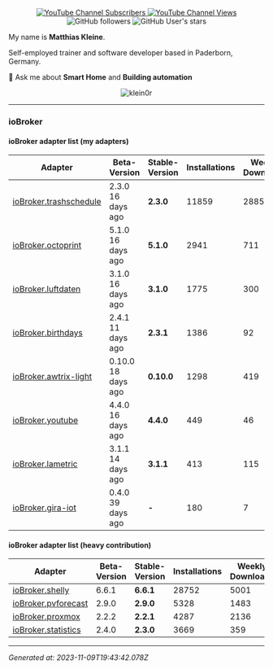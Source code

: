 <p align=center>
  <a href="https://www.youtube.com/c/Hausautomatisierung-com/"><img alt="YouTube Channel Subscribers" src="https://img.shields.io/youtube/channel/subscribers/UCRDCsZvUg75Bibp9qYbHivw?label=haus-automatisierung.com&logo=youtube&style=flat-square"> <img alt="YouTube Channel Views" src="https://img.shields.io/youtube/channel/views/UCRDCsZvUg75Bibp9qYbHivw?logo=youtube&style=flat-square"></a> <img alt="GitHub followers" src="https://img.shields.io/github/followers/klein0r?logo=github&style=flat-square"> <img alt="GitHub User's stars" src="https://img.shields.io/github/stars/klein0r?affiliations=OWNER&logo=github&style=flat-square">
</p>

My name is **Matthias Kleine**.

Self-employed trainer and software developer based in Paderborn, Germany.

💬 Ask me about **Smart Home** and **Building automation**

<p align="center">
  <img src="https://github-readme-stats.vercel.app/api?username=klein0r&show_icons=true&theme=calm" alt="klein0r" />
</p>

----

### ioBroker

#### ioBroker adapter list (my adapters)

| Adapter | Beta-Version | Stable-Version | Installations | Weekly Downloads | Issues |
|---------|--------------|----------------|---------------|------------------|--------|
| [ioBroker.trashschedule](https://github.com/klein0r/ioBroker.trashschedule) | 2.3.0<br />16 days ago | **2.3.0** | 11859 | 2885 | 1 |
| [ioBroker.octoprint](https://github.com/klein0r/ioBroker.octoprint) | 5.1.0<br />16 days ago | **5.1.0** | 2941 | 711 | 9 |
| [ioBroker.luftdaten](https://github.com/klein0r/ioBroker.luftdaten) | 3.1.0<br />16 days ago | **3.1.0** | 1775 | 300 | 1 |
| [ioBroker.birthdays](https://github.com/klein0r/ioBroker.birthdays) | 2.4.1<br />11 days ago | **2.3.1** | 1386 | 92 | 2 |
| [ioBroker.awtrix-light](https://github.com/klein0r/ioBroker.awtrix-light) | 0.10.0<br />18 days ago | **0.10.0** | 1298 | 419 | 9 |
| [ioBroker.youtube](https://github.com/klein0r/ioBroker.youtube) | 4.4.0<br />16 days ago | **4.4.0** | 449 | 46 | 0 |
| [ioBroker.lametric](https://github.com/klein0r/ioBroker.lametric) | 3.1.1<br />14 days ago | **3.1.1** | 413 | 115 | 5 |
| [ioBroker.gira-iot](https://github.com/klein0r/ioBroker.gira-iot) | 0.4.0<br />39 days ago | **-** | 180 | 7 | 5 |

#### ioBroker adapter list (heavy contribution)

| Adapter | Beta-Version | Stable-Version | Installations | Weekly Downloads | Issues |
|---------|--------------|----------------|---------------|------------------|--------|
| [ioBroker.shelly](https://github.com/iobroker-community-adapters/ioBroker.shelly) | 6.6.1 | **6.6.1** | 28752 | 5001 | 13 |
| [ioBroker.pvforecast](https://github.com/iobroker-community-adapters/ioBroker.pvforecast) | 2.9.0 | **2.9.0** | 5328 | 1483 | 6 |
| [ioBroker.proxmox](https://github.com/iobroker-community-adapters/ioBroker.proxmox) | 2.2.2 | **2.2.1** | 4287 | 2136 | 6 |
| [ioBroker.statistics](https://github.com/iobroker-community-adapters/ioBroker.statistics) | 2.4.0 | **2.3.0** | 3669 | 359 | 2 |

----

*Generated at: 2023-11-09T19:43:42.078Z*
